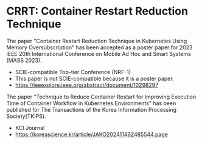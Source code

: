 <h1>CRRT: Container Restart Reduction Technique</h1>

The paper "Container Restart Reduction Technique in Kubernetes Using Memory Oversubscription" has been accepted as a poster paper for 2023 IEEE 20th International Conference on Mobile Ad Hoc and Smart Systems (MASS 2023).
 - SCIE-compatible Top-tier Conference (NRF-1)
 - This paper is not SCIE-compatible because it is a poster paper.
 - https://ieeexplore.ieee.org/abstract/document/10298297

The paper "Technique to Reduce Container Restart for Improving Execution Time of Container Workflow in Kubernetes Environments" has been published for The Transactions of the Korea Information Processing Society(TKIPS).
- KCI Journal
-  https://koreascience.kr/article/JAKO202411462485544.page


